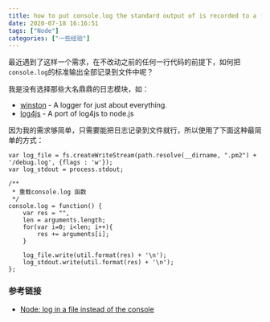 ```yaml
---
title: how to put console.log the standard output of is recorded to a file
date: 2020-07-18 16:16:51
tags: ["Node"]
categories: ["一些经验"]
---
```


最近遇到了这样一个需求，在不改动之前的任何一行代码的前提下，如何把`console.log`的标准输出全部记录到文件中呢？

<!-- more -->

我是没有选择那些大名鼎鼎的日志模块，如：
* [winston](https://github.com/winstonjs/winston) - A logger for just about everything.
* [log4js](https://github.com/log4js-node/log4js-node) - A port of log4js to node.js

因为我的需求够简单，只需要能把日志记录到文件就行，所以使用了下面这种最简单的方式：
```
var log_file = fs.createWriteStream(path.resolve(__dirname, ".pm2") + '/debug.log', {flags : 'w'});
var log_stdout = process.stdout;

/**
 * 重载console.log 函数
 */
console.log = function() {
    var res = "",
    len = arguments.length;
    for(var i=0; i<len; i++){
        res += arguments[i];
    }

    log_file.write(util.format(res) + '\n');
    log_stdout.write(util.format(res) + '\n');
};
```

### 参考链接
* [Node: log in a file instead of the console](https://stackoverflow.com/questions/8393636/node-log-in-a-file-instead-of-the-console)
